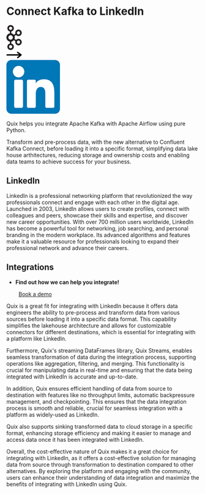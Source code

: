 # Connect Kafka to LinkedIn

<div class="connect-images cards blog-grid-card" markdown>
<div>
<img src="../images/kafka_logo.png" width="40px" />
</div>
<div>
<img src="../images/arrow.svg" width="40px" />
</div>
<div>
<img src="./images/linkedin_1.jpg" />
</div>
</div>

Quix helps you integrate Apache Kafka with Apache Airflow using pure Python.

Transform and pre-process data, with the new alternative to Confluent Kafka Connect, before loading it into a specific format, simplifying data lake house arthitectures, reducing storage and ownership costs and enabling data teams to achieve success for your business.

## LinkedIn

LinkedIn is a professional networking platform that revolutionized the way professionals connect and engage with each other in the digital age. Launched in 2003, LinkedIn allows users to create profiles, connect with colleagues and peers, showcase their skills and expertise, and discover new career opportunities. With over 700 million users worldwide, LinkedIn has become a powerful tool for networking, job searching, and personal branding in the modern workplace. Its advanced algorithms and features make it a valuable resource for professionals looking to expand their professional network and advance their careers.

## Integrations

<div class="grid cards" markdown>

- __Find out how we can help you integrate!__

    <a class="md-button md-button--primary" href="https://share.hsforms.com/1iW0TmZzKQMChk0lxd_tGiw4yjw2?__hstc=175542013.2303933fbd746c0ac86d9ccbe9bc9100.1728383268831.1729603416735.1729620918855.31&__hssc=175542013.1.1729620918855&__hsfp=2132701734" target="_blank" style="margin:.5rem;">Book a demo</a>

</div>


Quix is a great fit for integrating with LinkedIn because it offers data engineers the ability to pre-process and transform data from various sources before loading it into a specific data format. This capability simplifies the lakehouse architecture and allows for customizable connectors for different destinations, which is essential for integrating with a platform like LinkedIn.

Furthermore, Quix's streaming DataFrames library, Quix Streams, enables seamless transformation of data during the integration process, supporting operations like aggregation, filtering, and merging. This functionality is crucial for manipulating data in real-time and ensuring that the data being integrated with LinkedIn is accurate and up-to-date.

In addition, Quix ensures efficient handling of data from source to destination with features like no throughput limits, automatic backpressure management, and checkpointing. This ensures that the data integration process is smooth and reliable, crucial for seamless integration with a platform as widely-used as LinkedIn.

Quix also supports sinking transformed data to cloud storage in a specific format, enhancing storage efficiency and making it easier to manage and access data once it has been integrated with LinkedIn.

Overall, the cost-effective nature of Quix makes it a great choice for integrating with LinkedIn, as it offers a cost-effective solution for managing data from source through transformation to destination compared to other alternatives. By exploring the platform and engaging with the community, users can enhance their understanding of data integration and maximize the benefits of integrating with LinkedIn using Quix.

